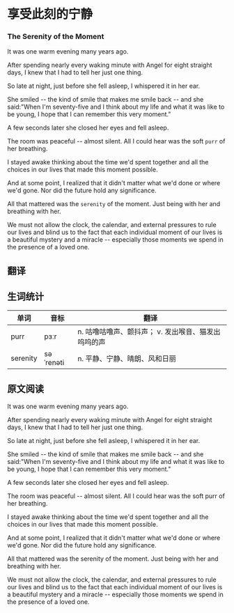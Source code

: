 # 享受此刻的宁静
### The Serenity of the Moment

It was one warm evening many years ago.

After spending nearly every waking minute with Angel for eight straight days, I knew that I had to tell her just one thing.

So late at night, just before she fell asleep, I whispered it in her ear.

She smiled -- the kind of smile that makes me smile back -- and she said:"When I'm seventy-five and I think about my life and what it was like to be young, I hope that I can remember this very moment."

A few seconds later she closed her eyes and fell asleep.

The room was peaceful -- almost silent. All I could hear was the soft `purr` of her breathing.

I stayed awake thinking about the time we'd spent together and all the choices in our lives that made this moment possible.

And at some point, I realized that it didn't matter what we'd done or where we'd gone. Nor did the future hold any significance.

All that mattered was the `serenity` of the moment. Just being with her and breathing with her.

We must not allow the clock, the calendar, and external pressures to rule our lives and blind us to the fact that each individual moment of our lives is a beautiful mystery and a miracle -- especially those moments we spend in the presence of a loved one.

## 翻译

## 生词统计
| 单词 | 音标 | 翻译 |
|-|-|-|
| purr | pɜːr | n. 咕噜咕噜声、颤抖声； v. 发出喉音、猫发出呜呜的声 |
| serenity | səˈrenəti | n. 平静、宁静、晴朗、风和日丽 |

## 原文阅读
It was one warm evening many years ago.

After spending nearly every waking minute with Angel for eight straight days, I knew that I had to tell her just one thing.

So late at night, just before she fell asleep, I whispered it in her ear.

She smiled -- the kind of smile that makes me smile back -- and she said:"When I'm seventy-five and I think about my life and what it was like to be young, I hope that I can remember this very moment."

A few seconds later she closed her eyes and fell asleep.

The room was peaceful -- almost silent. All I could hear was the soft purr of her breathing.

I stayed awake thinking about the time we'd spent together and all the choices in our lives that made this moment possible.

And at some point, I realized that it didn't matter what we'd done or where we'd gone. Nor did the future hold any significance.

All that mattered was the serenity of the moment. Just being with her and breathing with her.

We must not allow the clock, the calendar, and external pressures to rule our lives and blind us to the fact that each individual moment of our lives is a beautiful mystery and a miracle -- especially those moments we spend in the presence of a loved one.

<src-rtyAudio :src="'https://rtyxmd.gitee.io/rtyresources2019/2019-October/The%20Serenity%20of%20the%20Moment.mp3'"></src-rtyAudio>